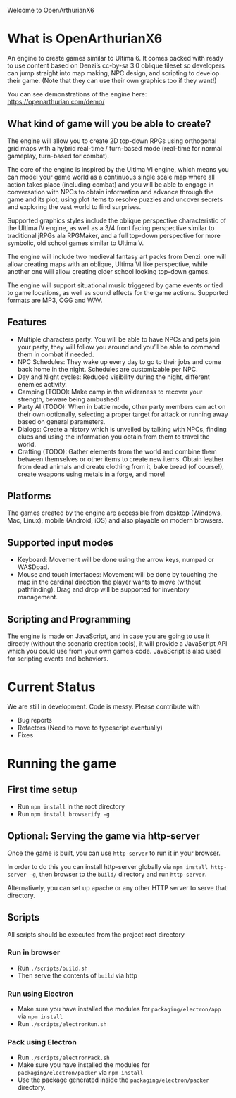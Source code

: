 Welcome to OpenArthurianX6

# What is OpenArthurianX6

An engine to create games similar to Ultima 6. It comes packed with ready to use content based on Denzi’s cc-by-sa 3.0 oblique tileset so developers can jump straight into map making, NPC design, and scripting to develop their game. (Note that they can use their own graphics too if they want!)

You can see demonstrations of the engine here: https://openarthurian.com/demo/

## What kind of game will you be able to create?
The engine will allow you to create 2D top-down RPGs using orthogonal grid maps with a hybrid real-time / turn-based mode (real-time for normal gameplay, turn-based for combat).

The core of the engine is inspired by the Ultima VI engine, which means you can model your game world as a continuous single scale map where all action takes place (including combat) and you will be able to engage in conversation with NPCs to obtain information and advance through the game and its plot, using plot items to resolve puzzles and uncover secrets and exploring the vast world to find surprises.

Supported graphics styles include the oblique perspective characteristic of the Ultima IV engine, as well as a 3/4 front facing perspective similar to traditional jRPGs ala RPGMaker, and a full top-down perspective for more symbolic, old school games similar to Ultima V.

The engine will include two medieval fantasy art packs from Denzi: one will allow creating maps with an oblique, Ultima VI like perspective, while another one will allow creating older school looking top-down games.

The engine will support situational music triggered by game events or tied to game locations, as well as sound effects for the game actions. Supported formats are MP3, OGG and WAV.

## Features
- Multiple characters party: You will be able to have NPCs and pets join your party, they will follow you around and you’ll be able to command them in combat if needed.
- NPC Schedules: They wake up every day to go to their jobs and come back home in the night. Schedules are customizable per NPC.
- Day and Night cycles: Reduced visibility during the night, different enemies activity.
- Camping (TODO): Make camp in the wilderness to recover your strength, beware being ambushed!
- Party AI (TODO): When in battle mode, other party members can act on their own optionally, selecting a proper target for attack or running away based on general parameters.
- Dialogs: Create a history which is unveiled by talking with NPCs, finding clues and using the information you obtain from them to travel the world.
- Crafting (TODO): Gather elements from the world and combine them between themselves or other items to create new items. Obtain leather from dead animals and create clothing from it, bake bread (of course!), create weapons using metals in a forge, and more!

## Platforms

The games created by the engine are accessible from desktop (Windows, Mac, Linux), mobile (Android, iOS) and also playable on modern browsers.

## Supported input modes

- Keyboard: Movement will be done using the arrow keys, numpad or WASDpad.
- Mouse and touch interfaces: Movement will be done by touching the map in the cardinal direction the player wants to move (without pathfinding). Drag and drop will be supported for inventory management.

## Scripting and Programming

The engine is made on JavaScript, and in case you are going to use it directly (without the scenario creation tools), it will provide a JavaScript API which you could use from your own game’s code. JavaScript is also used for scripting events and behaviors.


# Current Status

We are still in development. Code is messy. Please contribute with

- Bug reports
- Refactors (Need to move to typescript eventually)
- Fixes

# Running the game

## First time setup
- Run `npm install` in the root directory
- Run `npm install browserify -g`

## Optional: Serving the game via http-server
Once the game is built, you can use `http-server` to run it in your browser.

In order to do this you can install http-server globally via `npm install http-server -g`, then browser to the `build/` directory and run `http-server`.

Alternatively, you can set up apache or any other HTTP server to serve that directory.

## Scripts

All scripts should be executed from the project root directory

### Run in browser
- Run `./scripts/build.sh`
- Then serve the contents of `build` via http

### Run using Electron
- Make sure you have installed the modules for `packaging/electron/app` via `npm install`
- Run `./scripts/electronRun.sh`

### Pack using Electron
- Run `./scripts/electronPack.sh`
- Make sure you have installed the modules for `packaging/electron/packer` via `npm install`
- Use the package generated inside the `packaging/electron/packer` directory.
